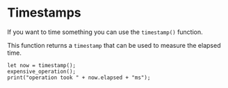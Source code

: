 # Timestamps

If you want to time something you can use the `timestamp()` function.

This function returns a `timestamp` that can be used to measure the elapsed time.

```nog
let now = timestamp();
expensive_operation();
print("operation took " + now.elapsed + "ms");
```